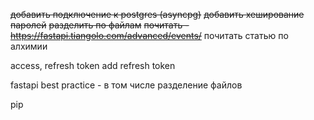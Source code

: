 ~~добавить подключение к postgres (asyncpg)~~
~~добавить хеширование паролей~~
~~разделить по файлам~~
~~почитать - https://fastapi.tiangolo.com/advanced/events/~~
почитать статью по алхимии

access, refresh  token
add refresh token





fastapi best practice - в том числе разделение файлов  

pip